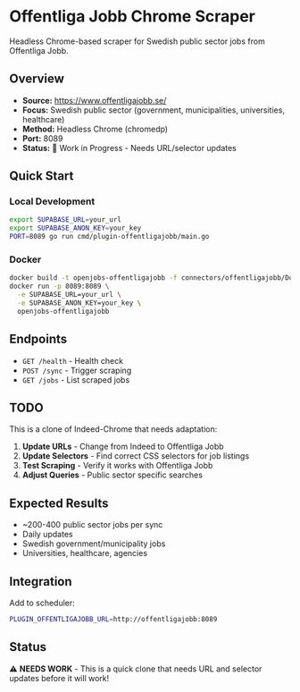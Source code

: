 # Offentliga Jobb Chrome Scraper

Headless Chrome-based scraper for Swedish public sector jobs from Offentliga Jobb.

## Overview

- **Source:** https://www.offentligajobb.se/
- **Focus:** Swedish public sector (government, municipalities, universities, healthcare)
- **Method:** Headless Chrome (chromedp)
- **Port:** 8089
- **Status:** 🚧 Work in Progress - Needs URL/selector updates

## Quick Start

### Local Development

```bash
export SUPABASE_URL=your_url
export SUPABASE_ANON_KEY=your_key
PORT=8089 go run cmd/plugin-offentligajobb/main.go
```

### Docker

```bash
docker build -t openjobs-offentligajobb -f connectors/offentligajobb/Dockerfile .
docker run -p 8089:8089 \
  -e SUPABASE_URL=your_url \
  -e SUPABASE_ANON_KEY=your_key \
  openjobs-offentligajobb
```

## Endpoints

- `GET /health` - Health check
- `POST /sync` - Trigger scraping
- `GET /jobs` - List scraped jobs

## TODO

This is a clone of Indeed-Chrome that needs adaptation:

1. **Update URLs** - Change from Indeed to Offentliga Jobb
2. **Update Selectors** - Find correct CSS selectors for job listings
3. **Test Scraping** - Verify it works with Offentliga Jobb
4. **Adjust Queries** - Public sector specific searches

## Expected Results

- ~200-400 public sector jobs per sync
- Daily updates
- Swedish government/municipality jobs
- Universities, healthcare, agencies

## Integration

Add to scheduler:
```bash
PLUGIN_OFFENTLIGAJOBB_URL=http://offentligajobb:8089
```

## Status

⚠️ **NEEDS WORK** - This is a quick clone that needs URL and selector updates before it will work!
